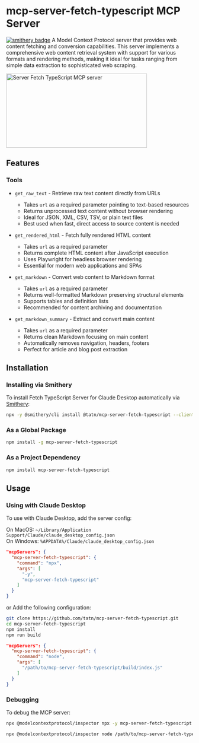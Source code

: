 # mcp-server-fetch-typescript MCP Server

[![smithery badge](https://smithery.ai/badge/@tatn/mcp-server-fetch-typescript)](https://smithery.ai/server/@tatn/mcp-server-fetch-typescript)
A Model Context Protocol server that provides web content fetching and conversion capabilities. This server implements a comprehensive web content retrieval system with support for various formats and rendering methods, making it ideal for tasks ranging from simple data extraction to sophisticated web scraping.

<a href="https://glama.ai/mcp/servers/iyfpvfkgyx"><img width="380" height="200" src="https://glama.ai/mcp/servers/iyfpvfkgyx/badge" alt="Server Fetch TypeScript MCP server" /></a>

## Features

### Tools

- `get_raw_text` - Retrieve raw text content directly from URLs
  - Takes `url` as a required parameter pointing to text-based resources
  - Returns unprocessed text content without browser rendering
  - Ideal for JSON, XML, CSV, TSV, or plain text files
  - Best used when fast, direct access to source content is needed

- `get_rendered_html` - Fetch fully rendered HTML content
  - Takes `url` as a required parameter
  - Returns complete HTML content after JavaScript execution
  - Uses Playwright for headless browser rendering
  - Essential for modern web applications and SPAs

- `get_markdown` - Convert web content to Markdown format
  - Takes `url` as a required parameter
  - Returns well-formatted Markdown preserving structural elements
  - Supports tables and definition lists
  - Recommended for content archiving and documentation

- `get_markdown_summary` - Extract and convert main content
  - Takes `url` as a required parameter
  - Returns clean Markdown focusing on main content
  - Automatically removes navigation, headers, footers
  - Perfect for article and blog post extraction

## Installation

### Installing via Smithery

To install Fetch TypeScript Server for Claude Desktop automatically via [Smithery](https://smithery.ai/server/@tatn/mcp-server-fetch-typescript):

```bash
npx -y @smithery/cli install @tatn/mcp-server-fetch-typescript --client claude
```

### As a Global Package

```bash
npm install -g mcp-server-fetch-typescript
```

### As a Project Dependency

```bash
npm install mcp-server-fetch-typescript
```

## Usage

### Using with Claude Desktop

To use with Claude Desktop, add the server config:

On MacOS: `~/Library/Application Support/Claude/claude_desktop_config.json`  
On Windows: `%APPDATA%/Claude/claude_desktop_config.json`

```json
"mcpServers": {
  "mcp-server-fetch-typescript": {
    "command": "npx",
    "args": [
      "-y",
      "mcp-server-fetch-typescript"
    ]
  }
}
```

or Add the following configuration:

```bash
git clone https://github.com/tatn/mcp-server-fetch-typescript.git
cd mcp-server-fetch-typescript
npm install
npm run build
```

```json
"mcpServers": {
  "mcp-server-fetch-typescript": {
    "command": "node",
    "args": [
      "/path/to/mcp-server-fetch-typescript/build/index.js"
    ]
  }
}
```

### Debugging

To debug the MCP server:

```bash
npx @modelcontextprotocol/inspector npx -y mcp-server-fetch-typescript
```

```bash
npx @modelcontextprotocol/inspector node /path/to/mcp-server-fetch-typescript/build/index.js
```


